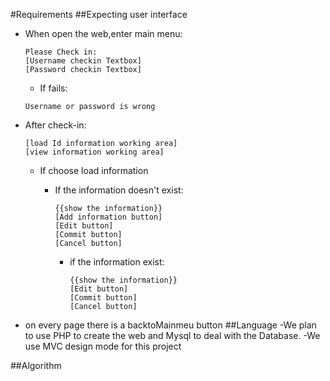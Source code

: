 #Requirements
##Expecting user interface
- When open the web,enter main menu:

  ```plain
  Please Check in:
  [Username checkin Textbox]
  [Password checkin Textbox]
   ```
   - If fails:
   ```plain
   Username or password is wrong
   ```
- After check-in:

    ```plain
    [load Id information working area]
    [view information working area]
    ```
    - If choose load information
      - If the information doesn't exist:
      
          ```plain
          {{show the information}}
          [Add information button]
          [Edit button]
          [Commit button]
          [Cancel button]
          ```
        - if the information exist:
          
          
          ```plain
          {{show the information}}
          [Edit button]
          [Commit button]
          [Cancel button]
          ```
- on every page there is a backtoMainmeu button
##Language
-We plan to use PHP to create the web and Mysql to deal with the Database.
-We use MVC design mode for this project


##Algorithm


